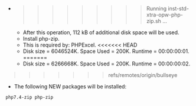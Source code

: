* >>>>>>>>> Running inst-std-xtra-opw-php-zip.sh ...
  * After this operation, 112 kB of additional disk space will be used.
  * Install php-zip.
  * This is required by: PHPExcel.
<<<<<<< HEAD
  * Disk size = 6046524K. Space Used = 200K. Runtime = 00:00:00:01.
=======
  * Disk size = 6266668K. Space Used = 200K. Runtime = 00:00:00:02.
>>>>>>> refs/remotes/origin/bullseye
  * The following NEW packages will be installed:
  ```bash
php7.4-zip php-zip
  ```
